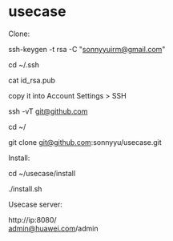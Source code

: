 # usecase

Clone:

ssh-keygen -t rsa -C "sonnyyuirm@gmail.com"

cd ~/.ssh

cat id_rsa.pub

copy it into Account Settings > SSH 

ssh -vT git@github.com

cd ~/

git clone git@github.com:sonnyyu/usecase.git

Install:

cd ~/usecase/install

./install.sh

Usecase server:

http://ip:8080/  
admin@huawei.com/admin
